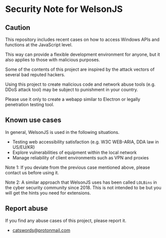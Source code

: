 # Security Note for WelsonJS

## Caution
This repository includes recent cases on how to access Windows APIs and functions at the JavaScript level.

This way can provide a flexible development environment for anyone, but it also applies to those with malicious purposes.

Some of the contents of this project are inspired by the attack vectors of several bad reputed hackers.

Using this project to create malicious code and network abuse tools (e.g. DDoS attack tool) may be subject to punishment in your country.

Please use it only to create a webapp similar to Electron or legally penetration testing tool.

## Known use cases
In general, WelsonJS is used in the following situations.

  * Testing web accessibility satisfaction (e.g. W3C WEB-ARIA, DDA law in US/EU/KR)
  * Explore vulnerabilities of equipment within the local network
  * Manage reliability of client environments such as VPN and proxies

Note 1: If you deviate from the previous case mentioned above, please contact us before using it.

Note 2: A similar approach that WelsonJS uses has been called `LOLBins` in the cyber security community since 2018. This is not intended to be but you will get the hints you need for extensions.

## Report abuse
If you find any abuse cases of this project, please report it.

  * catswords@protonmail.com
